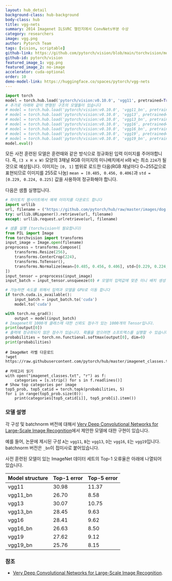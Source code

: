 ```yaml
---
layout: hub_detail
background-class: hub-background
body-class: hub
title: vgg-nets
summary: 2014 Imagenet ILSVRC 챌린지에서 ConvNets부분 수상
category: researchers
image: vgg.png
author: Pytorch Team
tags: [vision, scriptable]
github-link: https://github.com/pytorch/vision/blob/main/torchvision/models/vgg.py
github-id: pytorch/vision
featured_image_1: vgg.png
featured_image_2: no-image
accelerator: cuda-optional
order: 10
demo-model-link: https://huggingface.co/spaces/pytorch/vgg-nets
---
```


```python
import torch
model = torch.hub.load('pytorch/vision:v0.10.0', 'vgg11', pretrained=True)
# 추가로 아래와 같이 변형된 구조의 모델들이 있습니다
# model = torch.hub.load('pytorch/vision:v0.10.0', 'vgg11_bn', pretrained=True)
# model = torch.hub.load('pytorch/vision:v0.10.0', 'vgg13', pretrained=True)
# model = torch.hub.load('pytorch/vision:v0.10.0', 'vgg13_bn', pretrained=True)
# model = torch.hub.load('pytorch/vision:v0.10.0', 'vgg16', pretrained=True)
# model = torch.hub.load('pytorch/vision:v0.10.0', 'vgg16_bn', pretrained=True)
# model = torch.hub.load('pytorch/vision:v0.10.0', 'vgg19', pretrained=True)
# model = torch.hub.load('pytorch/vision:v0.10.0', 'vgg19_bn', pretrained=True)
model.eval()
```

모든 사전 훈련된 모델은 훈련때와 같은 방식으로 정규화된 입력 이미지를 주어야합니다.
즉, `(3 x H x W)` 모양의 3채널 RGB 이미지의 미니배치에서 `H`와 `W`는 최소 `224`가 될 것으로 예상됩니다.
이미지는 `[0, 1]` 범위로 로드한 다음(RGB 채널마다 0~255값으로 표현되므로 이미지를 255로 나눔) `mean = [0.485, 0.456, 0.406]`과 `std = [0.229, 0.224, 0.225]` 값을 사용하여 정규화해야 합니다.

다음은 샘플 실행입니다.

```python
# 파이토치 웹사이트에서 예제 이미지를 다운로드 합니다
import urllib
url, filename = ("https://github.com/pytorch/hub/raw/master/images/dog.jpg", "dog.jpg")
try: urllib.URLopener().retrieve(url, filename)
except: urllib.request.urlretrieve(url, filename)
```

```python
# 샘플 실행 (torchvision이 필요합니다)
from PIL import Image
from torchvision import transforms
input_image = Image.open(filename)
preprocess = transforms.Compose([
    transforms.Resize(256),
    transforms.CenterCrop(224),
    transforms.ToTensor(),
    transforms.Normalize(mean=[0.485, 0.456, 0.406], std=[0.229, 0.224, 0.225]),
])
input_tensor = preprocess(input_image)
input_batch = input_tensor.unsqueeze(0) # 모델의 입력값에 맞춘 미니 배치 생성

# 가능하면 속도를 위해서 입력과 모델을 GPU로 이동 합니다
if torch.cuda.is_available():
    input_batch = input_batch.to('cuda')
    model.to('cuda')

with torch.no_grad():
    output = model(input_batch)
# Imagenet의 1000개 클래스에 대한 신뢰도 점수가 있는 1000개의 Tensor입니다.
print(output[0])
# 출력에 정규화되지 않은 점수가 있습니다. 확률을 얻으려면 소프트맥스를 실행할 수 있습니다.
probabilities = torch.nn.functional.softmax(output[0], dim=0)
print(probabilities)
```

```
# ImageNet 라벨 다운로드
!wget https://raw.githubusercontent.com/pytorch/hub/master/imagenet_classes.txt
```

```
# 카테고리 읽기
with open("imagenet_classes.txt", "r") as f:
    categories = [s.strip() for s in f.readlines()]
# Show top categories per image
top5_prob, top5_catid = torch.topk(probabilities, 5)
for i in range(top5_prob.size(0)):
    print(categories[top5_catid[i]], top5_prob[i].item())
```

### 모델 설명

각 구성 및 batchnorm 버전에 대해서 [Very Deep Convolutional Networks for Large-Scale Image Recognition](https://arxiv.org/abs/1409.1556)에서 제안한 모델에 대한 구현이 있습니다.

예를 들어, 논문에 제시된 구성 `A`는 `vgg11`, `B`는 `vgg13`, `D`는 `vgg16`, `E`는 `vgg19`입니다.
batchnorm 버전은 `_bn`이 접미사로 붙어있습니다.

사전 훈련된 모델이 있는 ImageNet 데이터 세트의 Top-1 오류율은 아래에 나열되어 있습니다.

| Model structure | Top-1 error | Top-5 error |
| --------------- | ----------- | ----------- |
|  vgg11          | 30.98       | 11.37       |
|  vgg11_bn       | 26.70       | 8.58        |
|  vgg13          | 30.07       | 10.75       |
|  vgg13_bn       | 28.45       | 9.63        |
|  vgg16          | 28.41       | 9.62        |
|  vgg16_bn       | 26.63       | 8.50        |
|  vgg19          | 27.62       | 9.12        |
|  vgg19_bn       | 25.76       | 8.15        |

### 참조

- [Very Deep Convolutional Networks for Large-Scale Image Recognition](https://arxiv.org/abs/1409.1556).
